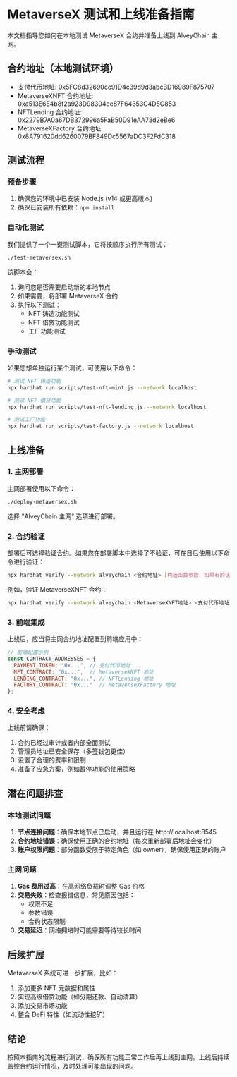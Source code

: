 # MetaverseX 测试和上线准备指南

本文档指导您如何在本地测试 MetaverseX 合约并准备上线到 AlveyChain 主网。

## 合约地址（本地测试环境）

- 支付代币地址: 0x5FC8d32690cc91D4c39d9d3abcBD16989F875707
- MetaverseXNFT 合约地址: 0xa513E6E4b8f2a923D98304ec87F64353C4D5C853
- NFTLending 合约地址: 0x2279B7A0a67DB372996a5FaB50D91eAA73d2eBe6
- MetaverseXFactory 合约地址: 0x8A791620dd6260079BF849Dc5567aDC3F2FdC318

## 测试流程

### 预备步骤

1. 确保您的环境中已安装 Node.js (v14 或更高版本)
2. 确保已安装所有依赖：`npm install`

### 自动化测试

我们提供了一个一键测试脚本，它将按顺序执行所有测试：

```bash
./test-metaversex.sh
```

该脚本会：
1. 询问您是否需要启动新的本地节点
2. 如果需要，将部署 MetaverseX 合约
3. 执行以下测试：
   - NFT 铸造功能测试
   - NFT 借贷功能测试
   - 工厂功能测试

### 手动测试

如果您想单独运行某个测试，可使用以下命令：

```bash
# 测试 NFT 铸造功能
npx hardhat run scripts/test-nft-mint.js --network localhost

# 测试 NFT 借贷功能
npx hardhat run scripts/test-nft-lending.js --network localhost

# 测试工厂功能
npx hardhat run scripts/test-factory.js --network localhost
```

## 上线准备

### 1. 主网部署

主网部署使用以下命令：

```bash
./deploy-metaversex.sh
```

选择 "AlveyChain 主网" 选项进行部署。

### 2. 合约验证

部署后可选择验证合约。如果您在部署脚本中选择了不验证，可在日后使用以下命令进行验证：

```bash
npx hardhat verify --network alveychain <合约地址> [构造函数参数，如果有的话]
```

例如，验证 MetaverseXNFT 合约：

```bash
npx hardhat verify --network alveychain <MetaverseXNFT地址> <支付代币地址>
```

### 3. 前端集成

上线后，应当将主网合约地址配置到前端应用中：

```javascript
// 前端配置示例
const CONTRACT_ADDRESSES = {
  PAYMENT_TOKEN: "0x...", // 支付代币地址
  NFT_CONTRACT: "0x...",  // MetaverseXNFT 地址
  LENDING_CONTRACT: "0x...", // NFTLending 地址
  FACTORY_CONTRACT: "0x..."  // MetaverseXFactory 地址
};
```

### 4. 安全考虑

上线前请确保：

1. 合约已经过审计或者内部全面测试
2. 管理员地址已安全保存（多签钱包更佳）
3. 设置了合理的费率和限制
4. 准备了应急方案，例如暂停功能的使用策略

## 潜在问题排查

### 本地测试问题

1. **节点连接问题**：确保本地节点已启动，并且运行在 http://localhost:8545
2. **合约地址错误**：确保使用正确的合约地址（每次重新部署后地址会变化）
3. **账户权限问题**：部分函数受限于特定角色（如 owner），确保使用正确的账户

### 主网问题

1. **Gas 费用过高**：在高网络负载时调整 Gas 价格
2. **交易失败**：检查报错信息，常见原因包括：
   - 权限不足
   - 参数错误
   - 合约状态限制
3. **交易延迟**：网络拥堵时可能需要等待较长时间

## 后续扩展

MetaverseX 系统可进一步扩展，比如：

1. 添加更多 NFT 元数据和属性
2. 实现高级借贷功能（如分期还款、自动清算）
3. 添加交易市场功能
4. 整合 DeFi 特性（如流动性挖矿）

## 结论

按照本指南的流程进行测试，确保所有功能正常工作后再上线到主网。上线后持续监控合约运行情况，及时处理可能出现的问题。 